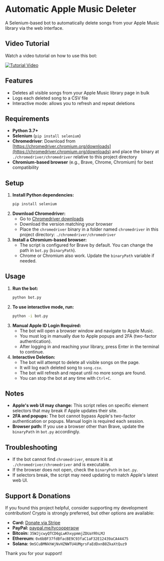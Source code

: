 # Automatic Apple Music Deleter

A Selenium-based bot to automatically delete songs from your Apple Music library via the web interface.

## Video Tutorial
Watch a video tutorial on how to use this bot:

[![Tutorial Video](https://img.youtube.com/vi/7bDLTM5qMOE/0.jpg)](https://www.youtube.com/watch?v=7bDLTM5qMOE)

## Features
- Deletes all visible songs from your Apple Music library page in bulk
- Logs each deleted song to a CSV file
- Interactive mode: allows you to refresh and repeat deletions

## Requirements
- **Python 3.7+**
- **Selenium** (`pip install selenium`)
- **Chromedriver**: Download from [https://chromedriver.chromium.org/downloads](https://chromedriver.chromium.org/downloads) and place the binary at `./chromedriver/chromedriver` relative to this project directory
- **Chromium-based browser** (e.g., Brave, Chrome, Chromium) for best compatibility

## Setup
1. **Install Python dependencies:**
   ```bash
   pip install selenium
   ```
2. **Download Chromedriver:**
   - Go to [Chromedriver downloads](https://chromedriver.chromium.org/downloads)
   - Download the version matching your browser
   - Place the `chromedriver` binary in a folder named `chromedriver` in this project directory: `./chromedriver/chromedriver`
3. **Install a Chromium-based browser:**
   - The script is configured for Brave by default. You can change the path in `bot.py` (`binaryPath`).
   - Chrome or Chromium also work. Update the `binaryPath` variable if needed.

## Usage
1. **Run the bot:**
   ```bash
   python bot.py
   ```
2. **To use interactive mode, run:**
   ```bash
   python -i bot.py
   ```
3. **Manual Apple ID Login Required:**
   - The bot will open a browser window and navigate to Apple Music.
   - You must log in manually due to Apple popups and 2FA (two-factor authentication).
   - After logging in and reaching your library, press Enter in the terminal to continue.
4. **Interactive Deletion:**
   - The bot will attempt to delete all visible songs on the page.
   - It will log each deleted song to `song.csv`.
   - The bot will refresh and repeat until no more songs are found.
   - You can stop the bot at any time with `Ctrl+C`.

## Notes
- **Apple's web UI may change:** This script relies on specific element selectors that may break if Apple updates their site.
- **2FA and popups:** The bot cannot bypass Apple's two-factor authentication or popups. Manual login is required each session.
- **Browser path:** If you use a browser other than Brave, update the `binaryPath` in `bot.py` accordingly.

## Troubleshooting
- If the bot cannot find `chromedriver`, ensure it is at `./chromedriver/chromedriver` and is executable.
- If the browser does not open, check the `binaryPath` in `bot.py`.
- If selectors break, the script may need updating to match Apple's latest web UI.

## Support & Donations
If you found this project helpful, consider supporting my development contribution! Crypto is strongly preferred, but other options are available:

- **Card:** [Donate via Stripe](https://buy.stripe.com/7sYdR8gJk0wCflsgfvdjO01)
- **PayPal:** [paypal.me/tycooperaow](https://paypal.me/tycooperaow)
- **Bitcoin:** `35WJjcwyQTCD6gLwKhxypmmjZDUaYRhLMJ`
- **Ethereum:** `0x6bBF37fdBfacBE9C93faC1aF32E12439aCA44475`
- **Solana:** `9mSCuBMNkhWjNvHZNWTU4UMgrsFaEdDxnB8ZkaXtQuz9`

Thank you for your support!


